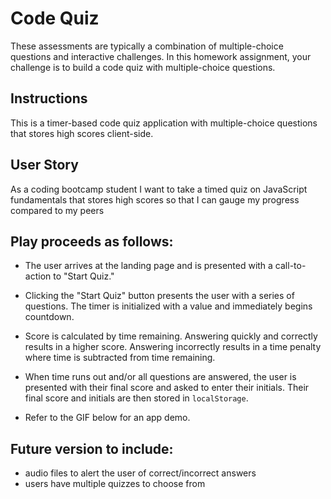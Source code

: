 # Code Quiz

These assessments are typically a combination of multiple-choice questions and interactive challenges. In this homework assignment, your challenge is to build a code quiz with multiple-choice questions.


## Instructions

This is a timer-based code quiz application with multiple-choice questions that stores high scores client-side. 

## User Story
As a coding bootcamp student
I want to take a timed quiz on JavaScript fundamentals that stores high scores
so that I can gauge my progress compared to my peers

## Play proceeds as follows:

  * The user arrives at the landing page and is presented with a call-to-action to "Start Quiz." 

  * Clicking the "Start Quiz" button presents the user with a series of questions. The timer is initialized with a value and immediately begins countdown.

  * Score is calculated by time remaining. Answering quickly and correctly results in a higher score. Answering incorrectly results in a time penalty where time is subtracted from time remaining.

  * When time runs out and/or all questions are answered, the user is presented with their final score and asked to enter their initials. Their final score and initials are then stored in `localStorage`.

* Refer to the GIF below for an app demo.

## Future version to include: 

* audio files to alert the user of correct/incorrect answers
* users have multiple quizzes to choose from 
